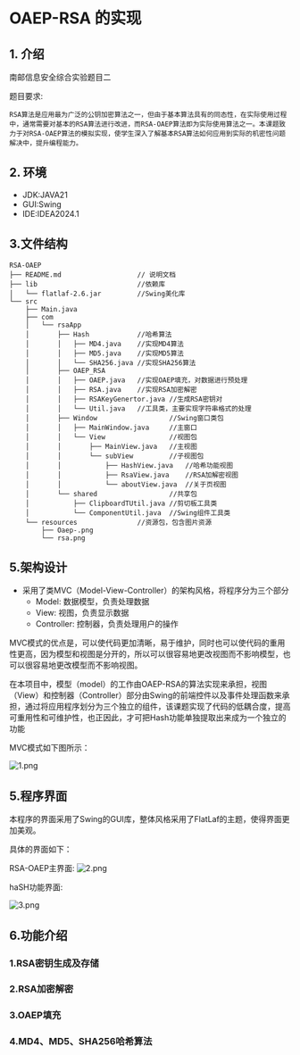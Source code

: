# OAEP-RSA 的实现

## 1. 介绍
南邮信息安全综合实验题目二

题目要求:

    RSA算法是应用最为广泛的公钥加密算法之一，但由于基本算法具有的同态性，在实际使用过程中，通常需要对基本的RSA算法进行改进，而RSA-OAEP算法即为实际使用算法之一。本课题致力于对RSA-OAEP算法的模拟实现，使学生深入了解基本RSA算法如何应用到实际的机密性问题解决中，提升编程能力。

## 2. 环境
- JDK:JAVA21 
- GUI:Swing
- IDE:IDEA2024.1

## 3.文件结构
```
RSA-OAEP
├── README.md                   // 说明文档
├── lib                         //依赖库
│   └── flatlaf-2.6.jar         //Swing美化库
└── src 
    ├── Main.java
    ├── com             
    │   └── rsaApp              
    │       ├── Hash            //哈希算法
    │       │   ├── MD4.java    //实现MD4算法    
    │       │   ├── MD5.java    //实现MD5算法
    │       │   └── SHA256.java //实现SHA256算法
    │       ├── OAEP_RSA
    │       │   ├── OAEP.java   //实现OAEP填充，对数据进行预处理
    │       │   ├── RSA.java    //实现RSA加密解密
    │       │   ├── RSAKeyGenertor.java //生成RSA密钥对
    │       │   └── Util.java   //工具类，主要实现字符串格式的处理
    │       ├── Window                  //Swing窗口类包
    │       │   ├── MainWindow.java     //主窗口
    │       │   └── View                //视图包
    │       │       ├── MainView.java   //主视图
    │       │       └── subView         //子视图包
    │       │           ├── HashView.java   //哈希功能视图
    │       │           ├── RsaView.java    //RSA加解密视图
    │       │           └── aboutView.java  //关于页视图
    │       └── shared                  //共享包
    │           ├── ClipboardTUtil.java //剪切板工具类
    │           └── ComponentUtil.java  //Swing组件工具类
    └── resources               //资源包，包含图片资源
        ├── Oaep-.png
        └── rsa.png
```

## 5.架构设计
- 采用了类MVC（Model-View-Controller）的架构风格，将程序分为三个部分
    - Model: 数据模型，负责处理数据
    - View: 视图，负责显示数据
    - Controller: 控制器，负责处理用户的操作

MVC模式的优点是，可以使代码更加清晰，易于维护，同时也可以使代码的重用性更高，因为模型和视图是分开的，所以可以很容易地更改视图而不影响模型，也可以很容易地更改模型而不影响视图。

在本项目中，模型（model）的工作由OAEP-RSA的算法实现来承担，视图（View）和控制器（Controller）部分由Swing的前端控件以及事件处理函数来承担，通过将应用程序划分为三个独立的组件，该课题实现了代码的低耦合度，提高可重用性和可维护性，也正因此，才可把Hash功能单独提取出来成为一个独立的功能

MVC模式如下图所示：

![1.png](https://s2.loli.net/2025/03/02/Dbn8O9fc1FzXNCp.png)

## 5.程序界面
本程序的界面采用了Swing的GUI库，整体风格采用了FlatLaf的主题，使得界面更加美观。

具体的界面如下：

RSA-OAEP主界面:
![2.png](https://s2.loli.net/2025/03/02/PmAOIS9N4CtcfnU.png)

haSH功能界面:

![3.png](https://s2.loli.net/2025/03/02/lzotSpXduTBe4H6.png)

## 6.功能介绍
### 1.RSA密钥生成及存储

### 2.RSA加密解密

### 3.OAEP填充

### 4.MD4、MD5、SHA256哈希算法



